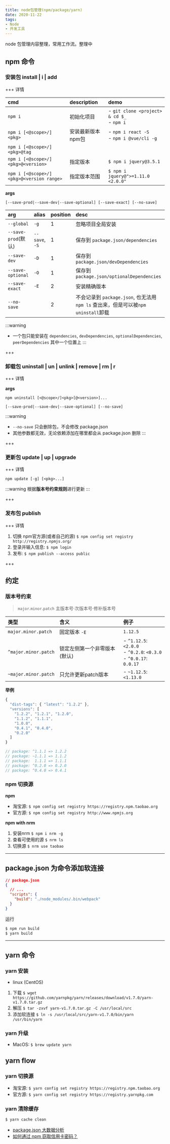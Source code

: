 ```yaml
---
title: node包管理(npm/package/yarn)
date: 2020-11-22
tags:
- Node
- 开发工具
---
```


node 包管理内容整理，常用工作流。整理中

<!-- more -->

## npm 命令

### 安装包 install | i | add

+++ 详情 

|cmd|description|demo|
|:---|:---|:---|
|`npm i` |初始化项目|- `git clone <project> & cd $_` <br /> - `npm i` |
|`npm i [<@scope>/]<pkg>` |安装最新版本npm包|- `npm i react -S` <br /> - `npm i @vue/cli -g`|
|`npm i [<@scope>/]<pkg>@tag`|||
|`npm i [<@scope>/]<pkg>@<version>`|指定版本|`$ npm i jquery@3.5.1`|
|`npm i [<@scope>/]<pkg>@<version range>`|指定版本范围|`$ npm i jquery@">=1.11.0 <2.0.0"`|

**args**

`[--save-prod|--save-dev|--save-optional] [--save-exact] [--no-save]`

|arg|alias|position|desc|
|:---|:---|:---|:---|
|`--global`|`-g`|1|忽略项目全局安装|
|`--save-prod`(默认)|`--save`, `-S`|1|保存到 `package.json/dependencies`|
|`--save-dev`|`-D`|1|保存到 `package.json/devDependencies`|
|`--save-optional`|`-O`|1|保存到`package.json/optionalDependencies`|
|`--save-exact`|`-E`|2|安装精确版本|
|`--no-save`||2|不会记录到 `package.json`, 也无法用 `npm ls` 查出来，但是可以被`npm uninstall`卸载|

:::warning
- 一个包只能安装在 `dependencies`, `devDependencies`, `optionalDependencies`, `peerDependencies` 其中一个位置上
:::

+++

### 卸载包 uninstall | un | unlink | remove | rm | r


+++ 详情

**args** 

`npm uninstall [<@scope>/]<pkg>[@<version>]...`

`[--save-prod|--save-dev|--save-optional] [--no-save]`

:::warning
- `--no-save` 只会删除包，不会修改 package.json
- 其他参数都无效，无论依赖添加在哪里都会从 package.json 删除
:::

+++

### 更新包 update | up | upgrade

+++ 详情

`npm update [-g] [<pkg>...]`

:::warning
根据**版本号约束规则**进行更新 
:::

+++

### 发布包 publish

+++ 详情

1. 切换 npm官方源(或者自己的源) `$ npm config set registry http://registry.npmjs.org/`
2. 登录并输入信息:  `$ npm login`
3. 发布: `$ npm publish --access public`

+++

## 约定 

### 版本号约束

> `major`.`minor`.`patch`
> 主版本号·次版本号·修补版本号

|类型|含义|例子|
|:---|:---|:---|
|`major.minor.patch`|固定版本 `-E`|`1.12.5`|
|`^major.minor.patch`|锁定左侧第一个非零版本(默认)|- `^1.12.5`: `<2.0.0` <br /> - `^0.2.0`: `<0.3.0` <br /> - `^0.0.17`: `0.0.17`|
|`~major.minor.patch`|只允许更新patch版本|- `~1.12.5`: `<1.13.0`|

**举例**

``` js
{
  "dist-tags": { "latest": "1.2.2" },
  "versions": [
    "1.2.2", "1.2.1", "1.2.0",
    "1.1.2", "1.1.1",
    "1.0.0",
    "0.4.1", "0.4.0",
    "0.2.0"
  ]
}

// package: ^1.1.1 => 1.2.2
// package: ~1.1.1 => 1.1.2
// package:  1.1.1 => 1.1.1
// package: ^0.2.0 => 0.2.0
// package: ^0.4.0 => 0.4.1
```


### npm 切换源

**npm**

- 淘宝源: `$ npm config set registry https://registry.npm.taobao.org`
- 官方源: `$ npm config set registry http://www.npmjs.org`

**npm with nrm**

1. 安装nrm `$ npm i nrm -g`
2. 查看可使用的源 `$ nrm ls`
3. 切换源 `$ nrm use taobao`

---


## package.json 为命令添加软连接

``` json
// package.json
{
  // ...
  "scripts": {
    "build": "./node_modules/.bin/webpack"
  }
}
```

运行

```bash
$ npm run build
$ yarn build
```

---

## yarn 命令

### yarn 安装

- linux (CentOS)
1. 下载 `$ wget https://github.com/yarnpkg/yarn/releases/download/v1.7.0/yarn-v1.7.0.tar.gz`
2. 解压 `$ tar -zxvf yarn-v1.7.0.tar.gz -C /usr/local/src`
3. 添加软连接 `$ ln -s /usr/local/src/yarn-v1.7.0/bin/yarn /usr/bin/yarn`

### yarn 升级

- MacOS: `$ brew update yarn`



## yarn flow


### yarn 切换源

- 淘宝源: `$ yarn config set registry https://registry.npm.taobao.org`
- 官方源: `$ yarn config set registry https://registry.yarnpkg.com`

### yarn 清除缓存

``` bash
$ yarn cache clean
```


- [package.json 大数据分析](https://medium.com/warsawjs/state-of-package-json-dependencies-de99828b6c3f)
- [如何通过 npm 窃取信用卡密码？](https://hackernoon.com/im-harvesting-credit-card-numbers-and-passwords-from-your-site-here-s-how-9a8cb347c5b5) 
